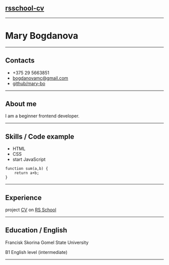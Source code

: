 ## [rsschool-cv](https://mary-bo.github.io/rsschool-cv/cv/)

****

# Mary Bogdanova 
****


## Contacts

+ +375 29 5663851
+ bogdanovamc@gmail.com
+ [github/mary-bo](https://github.com/Mary-Bo)


****

## About me
I am a beginner frontend developer.


****

## Skills / Code example
- HTML
- CSS
- start JavaScript

```
function sum(a,b) {
    return a+b;
}
```
****


## Experience
project [CV](https://github.com/Mary-Bo/rsschool-cv) on [RS School](https://rs.school/)


****


## Education / English
Francisk Skorina Gomel State University


B1 English level (intermediate)


****


